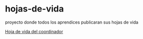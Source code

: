 # hojas-de-vida
proyecto donde todos los aprendices publicaran sus hojas de vida

[Hoja de vida del coordinador](hojas/readme.md)
